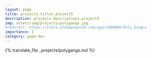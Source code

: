 ```yaml
---
layout: page
title: projects.titles.project5
description: projects.descriptions.project5
img: assets/img/projects/polygangs.jpg
#redirect: https://store.steampowered.com/app/1480060/Poly_Gangs/
importance: 2
category: game-dev
---
```


{% translate_file _projects/polygangs.md %}